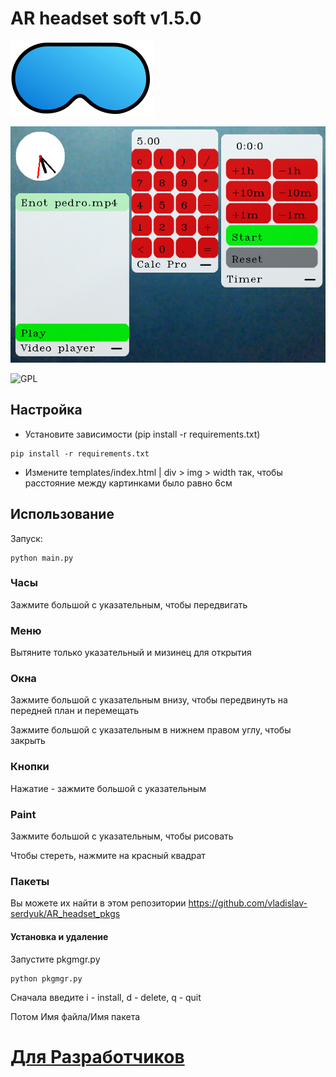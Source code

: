 # AR headset soft v1.5.0
![logo](docs/logo.svg)

![img](./docs/GUI_exemple.png)

![GPL](https://www.gnu.org/graphics/gplv3-with-text-136x68.png)

## Настройка
- Установите зависимости (pip install -r requirements.txt)
```commandline
pip install -r requirements.txt
```
- Измените templates/index.html | div > img > width так, чтобы расстояние между картинками было равно 6см

## Использование
Запуск:
```commandline
python main.py
```
### Часы
Зажмите большой с указательным, чтобы передвигать

### Меню
Вытяните только указательный и мизинец для открытия

### Окна
Зажмите большой с указательным внизу, чтобы передвинуть на передней план и перемещать

Зажмите большой с указательным в нижнем правом углу, чтобы закрыть

### Кнопки
Нажатие - зажмите большой с указательным

### Paint
Зажмите большой с указательным, чтобы рисовать

Чтобы стереть, нажмите на красный квадрат

### Пакеты
Вы можете их найти в этом репозитории https://github.com/vladislav-serdyuk/AR_headset_pkgs

#### Установка и удаление
Запустите pkgmgr.py
```commandline
python pkgmgr.py
```

Сначала введите
i - install, d - delete, q - quit

Потом Имя файла/Имя пакета

# [Для Разработчиков](docs/README_for_developers.md)
